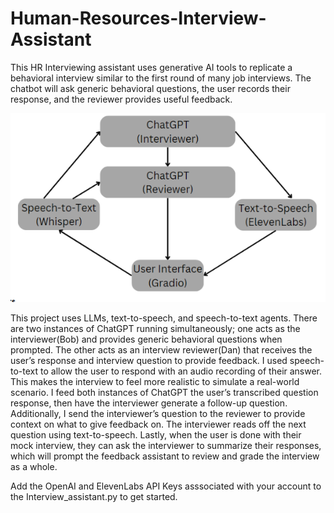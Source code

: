 # Human-Resources-Interview-Assistant
This HR Interviewing assistant uses generative AI tools to replicate a behavioral interview similar to the first round of many job interviews. The chatbot will ask generic behavioral questions, the user records their response, and the reviewer provides useful feedback. 

![Project Structure](Project_Structure.PNG)

This project uses LLMs, text-to-speech, and speech-to-text agents. There are two instances of ChatGPT running simultaneously; one acts as the interviewer(Bob) and provides generic behavioral questions when prompted. The other acts as an interview reviewer(Dan) that receives the user’s response and interview question to provide feedback. I used speech-to-text to allow the user to respond with an audio recording of their answer. This makes the interview to feel more realistic to simulate a real-world scenario. I feed both instances of ChatGPT the user’s transcribed question response, then have the interviewer generate a follow-up question. Additionally, I send the interviewer’s question to the reviewer to provide context on what to give feedback on. The interviewer reads off the next question using text-to-speech. Lastly, when the user is done with their mock interview, they can ask the interviewer to summarize their responses, which will prompt the feedback assistant to review and grade the interview as a whole. 

Add the OpenAI and ElevenLabs API Keys asssociated with your account to the Interview_assistant.py to get started. 
 